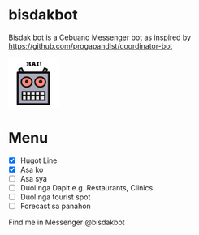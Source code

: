 # bisdakbot
Bisdak bot is a Cebuano Messenger bot as inspired by https://github.com/progapandist/coordinator-bot

<img src="/BisdakBot.png" width="100">

# Menu
- [x] Hugot Line
- [x] Asa ko
- [ ] Asa sya
- [ ] Duol nga Dapit e.g. Restaurants, Clinics
- [ ] Duol nga tourist spot
- [ ] Forecast sa panahon

Find me in Messenger @bisdakbot
